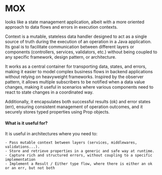 # MOX 

looks like a state management application, albeit with a more oriented approach to data flows and errors in execution contexts.

Context is a mutable, stateless data handler designed to act as a single source of truth during the execution of an operation in a Java application. Its goal is to facilitate communication between different layers or components (controllers, services, validators, etc.) without being coupled to any specific framework, design pattern, or architecture.

It works as a central container for transporting data, states, and errors, making it easier to model complex business flows in backend applications without relying on heavyweight frameworks. Inspired by the observer pattern, it allows multiple subscribers to be notified when a data value changes, making it useful in scenarios where various components need to react to state changes in a coordinated way.

Additionally, it encapsulates both successful results (ok) and error states (err), ensuring consistent management of operation outcomes, and it securely stores typed properties using Prop<T> objects.

#### What is it useful for?

It is useful in architectures where you need to:

    - Pass mutable context between layers (services, middlewares, validations...).
    - Store and retrieve properties in a generic and safe way at runtime.
    - Capture rich and structured errors, without coupling to a specific implementation
    - Implement a Result / Either type flow, where there is either an ok or an err, but not both
